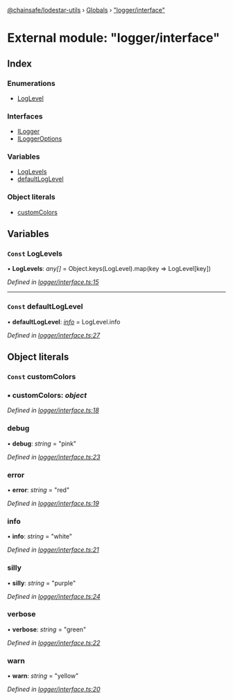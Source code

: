 [@chainsafe/lodestar-utils](../README.md) › [Globals](../globals.md) › ["logger/interface"](_logger_interface_.md)

# External module: "logger/interface"

## Index

### Enumerations

* [LogLevel](../enums/_logger_interface_.loglevel.md)

### Interfaces

* [ILogger](../interfaces/_logger_interface_.ilogger.md)
* [ILoggerOptions](../interfaces/_logger_interface_.iloggeroptions.md)

### Variables

* [LogLevels](_logger_interface_.md#const-loglevels)
* [defaultLogLevel](_logger_interface_.md#const-defaultloglevel)

### Object literals

* [customColors](_logger_interface_.md#const-customcolors)

## Variables

### `Const` LogLevels

• **LogLevels**: *any[]* = Object.keys(LogLevel).map(key => LogLevel[key])

*Defined in [logger/interface.ts:15](https://github.com/ChainSafe/lodestar/blob/e23248925/packages/lodestar-utils/src/logger/interface.ts#L15)*

___

### `Const` defaultLogLevel

• **defaultLogLevel**: *[info](../enums/_logger_interface_.loglevel.md#info)* = LogLevel.info

*Defined in [logger/interface.ts:27](https://github.com/ChainSafe/lodestar/blob/e23248925/packages/lodestar-utils/src/logger/interface.ts#L27)*

## Object literals

### `Const` customColors

### ▪ **customColors**: *object*

*Defined in [logger/interface.ts:18](https://github.com/ChainSafe/lodestar/blob/e23248925/packages/lodestar-utils/src/logger/interface.ts#L18)*

###  debug

• **debug**: *string* = "pink"

*Defined in [logger/interface.ts:23](https://github.com/ChainSafe/lodestar/blob/e23248925/packages/lodestar-utils/src/logger/interface.ts#L23)*

###  error

• **error**: *string* = "red"

*Defined in [logger/interface.ts:19](https://github.com/ChainSafe/lodestar/blob/e23248925/packages/lodestar-utils/src/logger/interface.ts#L19)*

###  info

• **info**: *string* = "white"

*Defined in [logger/interface.ts:21](https://github.com/ChainSafe/lodestar/blob/e23248925/packages/lodestar-utils/src/logger/interface.ts#L21)*

###  silly

• **silly**: *string* = "purple"

*Defined in [logger/interface.ts:24](https://github.com/ChainSafe/lodestar/blob/e23248925/packages/lodestar-utils/src/logger/interface.ts#L24)*

###  verbose

• **verbose**: *string* = "green"

*Defined in [logger/interface.ts:22](https://github.com/ChainSafe/lodestar/blob/e23248925/packages/lodestar-utils/src/logger/interface.ts#L22)*

###  warn

• **warn**: *string* = "yellow"

*Defined in [logger/interface.ts:20](https://github.com/ChainSafe/lodestar/blob/e23248925/packages/lodestar-utils/src/logger/interface.ts#L20)*
